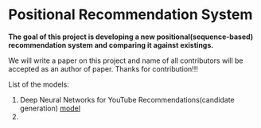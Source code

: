 # Positional Recommendation System

**The goal of this project is developing a new positional(sequence-based) recommendation system and comparing it against existings.**

We will write a paper on this project and name of all contributors will be accepted as an author of paper.
Thanks for contribution!!!

List of the models:

   1) Deep Neural Networks for YouTube Recommendations(candidate generation)
    <a href="imgs//YoutTube_candidate_gen.PNG"> model </a>
   2) 
   